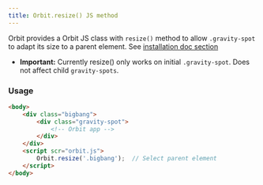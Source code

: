```yaml
---
title: Orbit.resize() JS method
---
```


Orbit provides a Orbit JS class with `resize()` method to allow `.gravity-spot` to adapt its size to a parent element. See [installation doc section](/introduction/installation)

- **Important:** Currently resize() only works on initial `.gravity-spot`. Does not affect child `gravity-spots`.

### Usage

```html
<body>
    <div class="bigbang">
        <div class="gravity-spot">
            <!-- Orbit app -->
        </div>
    </div>
    <script scr="orbit.js">
        Orbit.resize('.bigbang');  // Select parent element
    </script>
</body>
```
